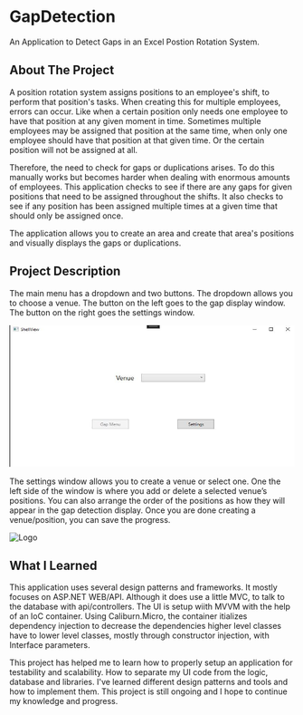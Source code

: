 # GapDetection
An Application to Detect Gaps in an Excel Postion Rotation System.

## About The Project
A position rotation system assigns positions to an employee's shift, to perform that position's tasks. When creating this for multiple employees, errors can occur. Like when a certain position only needs one employee to have that position at any given moment in time. Sometimes multiple employees may be assigned that position at the same time, when only one employee should have that position at that given time. Or the certain position will not be assigned at all. 

Therefore, the need to check for gaps or duplications arises. To do this manually works but becomes harder when dealing with enormous amounts of employees. This application checks to see if there are any gaps for given positions that need to be assigned throughout the shifts. It also checks to see if any position has been assigned multiple times at a given time that should only be assigned once.

The application allows you to create an area and create that area's positions and visually displays the gaps or duplications.

## Project Description

The main menu has a dropdown and two buttons. The dropdown allows you to choose a venue. The button on the left goes to the gap display window. The button on the right goes the settings window. 

<img src="GapPics/MainMenu.JPG" alt="Logo" width="600" height="250">

The settings window allows you to create a venue or select one. One the left side of the window is where you add or delete a selected venue’s positions. You can also arrange the order of the positions as how they will appear in the gap detection display. Once you are done creating a venue/position, you can save the progress.

<img src=".JPG" alt="Logo" width="700" height="850">



## What I Learned
This application uses several design patterns and frameworks. It mostly focuses on ASP.NET WEB/API. Although it does use a little MVC, to talk to the database with api/controllers. The UI is setup wiith MVVM with the help of an IoC container. Using Caliburn.Micro, the container itializes dependency injection to decrease the dependencies higher level classes have to lower level classes, mostly through constructor injection, with Interface parameters.

This project has helped me to learn how to properly setup an application for testability and scalability. How to separate my UI code from the logic, database and libraries. I've learned different design patterns and tools and how to implement them. This project is still ongoing and I hope to continue my knowledge and progress.  
